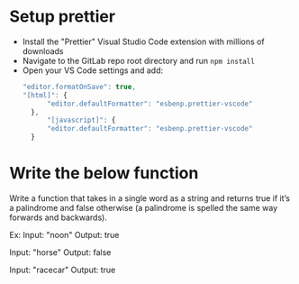 # Setup prettier

- Install the "Prettier" Visual Studio Code extension with millions of downloads
- Navigate to the GitLab repo root directory and run `npm install`
- Open your VS Code settings and add:
  ```js
  "editor.formatOnSave": true,
  "[html]": {
        "editor.defaultFormatter": "esbenp.prettier-vscode"
    },
        "[javascript]": {
        "editor.defaultFormatter": "esbenp.prettier-vscode"
    }
  ```

# Write the below function

Write a function that takes in a single word as a string and returns true if it’s a palindrome and false otherwise (a palindrome is spelled the same way forwards and backwards).

Ex:
Input: "noon"
Output: true

Input: "horse"
Output: false

Input: "racecar"
Output: true
